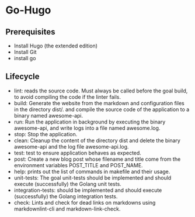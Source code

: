 # Go-Hugo
## Prerequisites

- Install Hugo (the extended edition)
- Install Git
- install go

## Lifecycle
- lint: reads the source code. Must always be called before the goal build, to avoid compiling the code if the linter fails.
- build: Generate the website from the markdown and configuration files in the directory dist/. and compile the source code of the application to a binary named awesome-api.
- run: Run the application in background by executing the binary awesome-api, and write logs into a file named awesome.log.
- stop: Stop the application.
- clean: Cleanup the content of the directory dist and delete the binary awesome-api and the log file awesome-api.log.
- test: test to ensure application behaves as expected.
- post: Create a new blog post whose filename and title come from the environment variables POST_TITLE and POST_NAME.
- help: prints out the list of commands in makefile and their usage.
- unit-tests: The goal unit-tests should be implemented and should execute (successfully) the Golang unit tests.
- integration-tests: should be implemented and should execute (successfully) the Golang integration tests.
- check: Lints and check for dead links on markdowns using markdownlint-cli and markdown-link-check.
